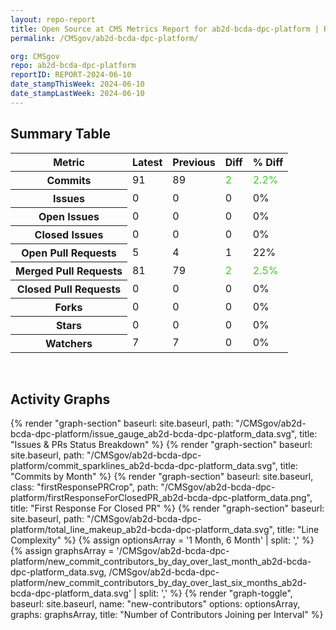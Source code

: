 ```yaml
---
layout: repo-report
title: Open Source at CMS Metrics Report for ab2d-bcda-dpc-platform | REPORT-2024-06-10
permalink: /CMSgov/ab2d-bcda-dpc-platform/

org: CMSgov
repo: ab2d-bcda-dpc-platform
reportID: REPORT-2024-06-10
date_stampThisWeek: 2024-06-10
date_stampLastWeek: 2024-06-10
---
```

<div class="summary-table">
  <table class="usa-table usa-table--borderless">
    <h2> Summary Table </h2>
    <thead>
      <tr>
        <th scope="col">Metric</th>
        <th scope="col">Latest</th>
        <th scope="col">Previous</th>
        <th scope="col">Diff</th>
        <th scope="col">% Diff</th>
      </tr>
    </thead>
    <tbody>
      <tr>
        <th scope="row">Commits</th>
        <td>91</td>
        <td>89</td>
        <td style="color: #45c527" >2</td>
        <td style="color: #45c527" >2.2%</td>
      </tr>
      <tr>
        <th scope="row">Issues</th>
        <td>0</td>
        <td>0</td>
        <td style="" >0</td>
        <td style="" >0%</td>
      </tr>
      <tr>
        <th scope="row">Open Issues</th>
        <td>0</td>
        <td>0</td>
        <td style="" >0</td>
        <td style="" >0%</td>
      </tr>
      <tr>
        <th scope="row">Closed Issues</th>
        <td>0</td>
        <td>0</td>
        <td style="" >0</td>
        <td style="" >0%</td>
      </tr>
      <tr>
        <th scope="row">Open Pull Requests</th>
        <td>5</td>
        <td>4</td>
        <td style="" >1</td>
        <td style="" >22%</td>
      </tr>
      <tr>
        <th scope="row">Merged Pull Requests</th>
        <td>81</td>
        <td>79</td>
        <td style="color: #45c527" >2</td>
        <td style="color: #45c527" >2.5%</td>
      </tr>
      <tr>
        <th scope="row">Closed Pull Requests</th>
        <td>0</td>
        <td>0</td>
        <td style="" >0</td>
        <td style="" >0%</td>
      </tr>
      <tr>
        <th scope="row">Forks</th>
        <td>0</td>
        <td>0</td>
        <td style="" >0</td>
        <td style="" >0%</td>
      </tr>
      <tr>
        <th scope="row">Stars</th>
        <td>0</td>
        <td>0</td>
        <td style="" >0</td>
        <td style="" >0%</td>
      </tr>
      <tr>
        <th scope="row">Watchers</th>
        <td>7</td>
        <td>7</td>
        <td style="" >0</td>
        <td style="" >0%</td>
      </tr>
    </tbody>
  </table>
</div>
<div class="graph-container">
  <br>
  <h2>Activity Graphs</h2>
  <div class="all-graphs">
    <!--- Issues/PRs Status Breakdown Graph -->
    {% render "graph-section"  baseurl: site.baseurl, path: "/CMSgov/ab2d-bcda-dpc-platform/issue_gauge_ab2d-bcda-dpc-platform_data.svg", title: "Issues & PRs Status Breakdown" %}
    <!--- Contributor Activity Line Graph -->
    {% render "graph-section" baseurl: site.baseurl, path: "/CMSgov/ab2d-bcda-dpc-platform/commit_sparklines_ab2d-bcda-dpc-platform_data.svg", title: "Commits by Month" %}
    <!--- First Response For Closed PR Scatterplot -->
    {% render "graph-section" baseurl: site.baseurl, class: "firstResponsePRCrop", path: "/CMSgov/ab2d-bcda-dpc-platform/firstResponseForClosedPR_ab2d-bcda-dpc-platform_data.png", title: "First Response For Closed PR" %}
    <!--- Line Complexity Graphs -->
    {% render "graph-section" baseurl: site.baseurl, path: "/CMSgov/ab2d-bcda-dpc-platform/total_line_makeup_ab2d-bcda-dpc-platform_data.svg", title: "Line Complexity" %}
    <!--- New Commit Contributors by Day over Last Month and Last 6 Months -->
      {% assign optionsArray = '1 Month, 6 Month' | split: ',' %}
      {% assign graphsArray = '/CMSgov/ab2d-bcda-dpc-platform/new_commit_contributors_by_day_over_last_month_ab2d-bcda-dpc-platform_data.svg, /CMSgov/ab2d-bcda-dpc-platform/new_commit_contributors_by_day_over_last_six_months_ab2d-bcda-dpc-platform_data.svg' | split: ',' %}
      {% render "graph-toggle", baseurl: site.baseurl, name: "new-contributors" options: optionsArray, graphs: graphsArray, title: "Number of Contributors Joining per Interval" %}
</div>